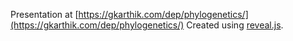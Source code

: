 Presentation at [https://gkarthik.com/dep/phylogenetics/](https://gkarthik.com/dep/phylogenetics/)
Created using [reveal.js](http://lab.hakim.se/reveal-js/).
